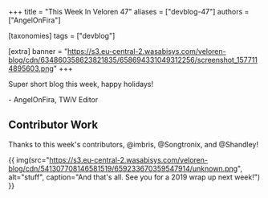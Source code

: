 +++
title = "This Week In Veloren 47"
aliases = ["devblog-47"]
authors = ["AngelOnFira"]

[taxonomies]
tags = ["devblog"]

[extra]
banner = "https://s3.eu-central-2.wasabisys.com/veloren-blog/cdn/634860358623821835/658694331049312256/screenshot_1577114895603.png"
+++

Super short blog this week, happy holidays!

\- AngelOnFira, TWiV Editor

## Contributor Work

Thanks to this week's contributors, @imbris, @Songtronix, and @Shandley!

{{ img(src="https://s3.eu-central-2.wasabisys.com/veloren-blog/cdn/541307708146581519/659233670359547914/unknown.png", alt="stuff", caption="And that's all. See you for a 2019 wrap up next week!") }}
